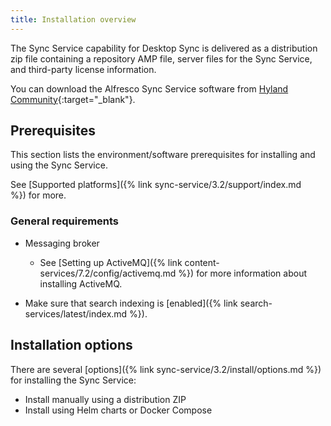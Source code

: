 ```yaml
---
title: Installation overview
---
```


The Sync Service capability for Desktop Sync is delivered as a distribution zip file containing a repository AMP file, server files for the Sync Service, and third-party license information.

You can download the Alfresco Sync Service software from [Hyland Community](https://community.hyland.com/){:target="_blank"}.

## Prerequisites

This section lists the environment/software prerequisites for installing and using the Sync Service.

See [Supported platforms]({% link sync-service/3.2/support/index.md %}) for more.

### General requirements

* Messaging broker
  * See [Setting up ActiveMQ]({% link content-services/7.2/config/activemq.md %}) for more information about installing ActiveMQ.

* Make sure that search indexing is [enabled]({% link search-services/latest/index.md %}).

## Installation options

There are several [options]({% link sync-service/3.2/install/options.md %}) for installing the Sync Service:

* Install manually using a distribution ZIP
* Install using Helm charts or Docker Compose
